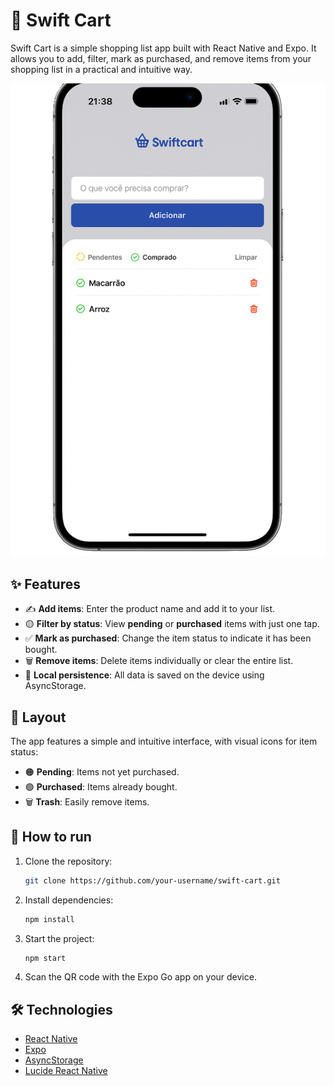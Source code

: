 # 🛒 Swift Cart

Swift Cart is a simple shopping list app built with React Native and Expo. It allows you to add, filter, mark as purchased, and remove items from your shopping list in a practical and intuitive way.

![App Preview](./src/assets/readme-app-image.PNG)

## ✨ Features

- ✍️ **Add items**: Enter the product name and add it to your list.
- 🟡 **Filter by status**: View **pending** or **purchased** items with just one tap.
- ✅ **Mark as purchased**: Change the item status to indicate it has been bought.
- 🗑️ **Remove items**: Delete items individually or clear the entire list.
- 💾 **Local persistence**: All data is saved on the device using AsyncStorage.

## 📱 Layout

The app features a simple and intuitive interface, with visual icons for item status:

- 🟠 **Pending**: Items not yet purchased.
- 🟢 **Purchased**: Items already bought.
- 🗑️ **Trash**: Easily remove items.

## 🚀 How to run

1. Clone the repository:
   ```sh
   git clone https://github.com/your-username/swift-cart.git
   ```
2. Install dependencies:
   ```sh
   npm install
   ```
3. Start the project:
   ```sh
   npm start
   ```
4. Scan the QR code with the Expo Go app on your device.

## 🛠️ Technologies

- [React Native](https://reactnative.dev/)
- [Expo](https://expo.dev/)
- [AsyncStorage](https://react-native-async-storage.github.io/async-storage/)
- [Lucide React Native](https://lucide.dev/)

